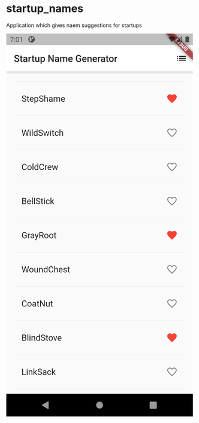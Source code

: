 # startup_names

Application which gives naem suggestions for startups

![Image](https://github.com/udaykumaruking/images/blob/master/Screenshot_1600522310.png?raw=true)
